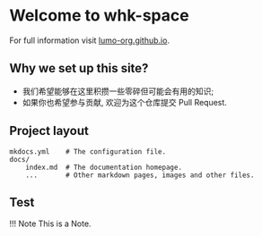 # Welcome to whk-space

For full information visit [lumo-org.github.io](https://lumo-org.github.io).

## Why we set up this site?

* 我们希望能够在这里积攒一些零碎但可能会有用的知识;
* 如果你也希望参与贡献, 欢迎为这个仓库提交 Pull Request.

## Project layout

```
mkdocs.yml    # The configuration file.
docs/
    index.md  # The documentation homepage.
    ...       # Other markdown pages, images and other files.
```

## Test

!!! Note
    This is a Note.